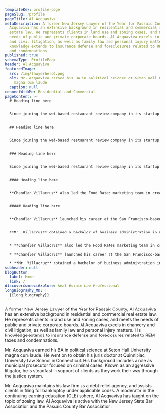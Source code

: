 ```yaml
---
templateKey: profile-page
pageSlug: /profile
pageTitle: Al Acquaviva
metaDescription: A former New Jersey Lawyer of the Year for Passaic County, Al
  Acquaviva has an extensive background in residential and commercial real
  estate law. He represents clients in land use and zoning cases, and meets the
  needs of public and private corporate boards. Al Acquaviva excels in chancery
  and civil litigation, as well as family law and personal injury matters. His
  knowledge extends to insurance defense and foreclosures related to REM taxes
  and condemnations.
published: true
schemaType: ProfilePage
header: Al Acquaviva
featuredImage:
  src: /img/lawyerhero1.png
  alt: Mr. Acquaviva earned his BA in political science at Seton Hall University
    magna cum laude
  caption: null
connectWithMe: Residential and Commercial
pageContent: >-
  # Heading line here


  Since joining the web-based restaurant review company in its startup phase, **Chandler Villacruz** has spearheaded market research activities that have allowed the firm to build effective advertising campaigns and achieve sound business growth.


  ## Heading line here


  Since joining the web-based restaurant review company in its startup phase, **Chandler Villacruz** has spearheaded market research activities that have allowed the firm to build effective advertising campaigns and achieve sound business growth.


  ### Heading line here


  Since joining the web-based restaurant review company in its startup phase, **Chandler Villacruz** has spearheaded market research activities that have allowed the firm to build effective advertising campaigns and achieve sound business growth.


  #### Heading line here


  **Chandler Villacruz** also led the Food Rates marketing team in creating a successful *user rewards program* that boosted online signups by 10,000 accounts in its first 30 days. For his achievements in his field, the [San Francisco Business Times](file:///home/surajit/Downloads/executives%20(2)/executives/profile.html#) recognized him as one of its “40 Under 40” *business leaders* in 2014.


  ##### Heading line here


  **Chandler Villacruz** launched his career at the San Francisco-based Healthy Living. After only six years with the firm, he advanced from his position of marketing associate to the role of marketing director.


  **Mr. Villacruz** obtained a bachelor of business administration in marketing from the Mays Business School at Texas A&M University, where he pursued the Advertising Strategy career track. Subsequently, he earned a master of science in marketing at the University of Southern California.


  * **Chandler Villacruz** also led the Food Rates marketing team in creating a successful *user rewards program* that boosted online signups by 10,000 accounts in its first 30 days. For his achievements in his field, the [San Francisco Business Times](file:///home/surajit/Downloads/executives%20(2)/executives/profile.html#) recognized him as one of its “40 Under 40” *business leaders* in 2014.

  * **Chandler Villacruz** launched his career at the San Francisco-based Healthy Living. After only six years with the firm, he advanced from his position of marketing associate to the role of marketing director.

  * **Mr. Villacruz** obtained a bachelor of business administration in marketing from the Mays Business School at Texas A&M University, where he pursued the Advertising Strategy career track. Subsequently, he earned a master of science in marketing at the University of Southern California.
subheader: null
blogButton:
  label: Home
  link: /
discoverConnectExplore: Real Estate Law Professional
longBiography_MD: |
  {{long_biography}}
---
```

A former New Jersey Lawyer of the Year for Passaic County, Al Acquaviva has an extensive background in residential and commercial real estate law. He represents clients in land use and zoning cases, and meets the needs of public and private corporate boards. Al Acquaviva excels in chancery and civil litigation, as well as family law and personal injury matters. His knowledge extends to insurance defense and foreclosures related to REM taxes and condemnations.

Mr. Acquaviva earned his BA in political science at Seton Hall University magna cum laude. He went on to obtain his juris doctor at Quinnipiac University Law School in Connecticut. His background includes a role as municipal prosecutor focused on criminal cases. Known as an aggressive litigator, he is steadfast in support of clients as they work their way through the justice system.

Mr. Acquaviva maintains his law firm as a debt relief agency, and assists clients in filing for bankruptcy under applicable codes. A moderator in the continuing learning education (CLE) sphere, Al Acquaviva has taught on the topic of zoning law. Al Acquaviva is active with the New Jersey State Bar Association and the Passaic County Bar Association.